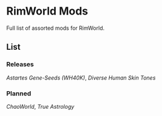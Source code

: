 # RimWorld Mods
Full list of assorted mods for RimWorld.

## List

### Releases
*Astartes Gene-Seeds (WH40K)*, *Diverse Human Skin Tones*

### Planned

*ChaoWorld*, *True Astrology*
